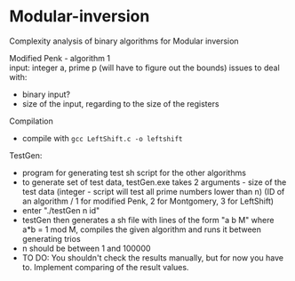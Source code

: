 # Modular-inversion
Complexity analysis of binary algorithms for Modular inversion


Modified Penk - algorithm 1\
input: integer a, prime p (will have to figure out the bounds)
issues to deal with:
- binary input?
- size of the input, regarding to the size of the registers


Compilation
- compile with `gcc LeftShift.c -o leftshift`

TestGen: 
- program for generating test sh script for the other algorithms
- to generate set of test data, testGen.exe takes 2 arguments - size of the test data 
(integer - script will test all prime numbers lower than n) (ID of an algorithm / 1 for modified Penk, 2 for Montgomery, 3 for LeftShift)
- enter "./testGen n id"
- testGen then generates a sh file with lines of the form "a b M" where a*b = 1 mod M, compiles the given algorithm and runs it between generating trios
- n should be between 1 and 100000
- TO DO: You shouldn't check the results manually, but for now you have to. Implement comparing of the result values.
